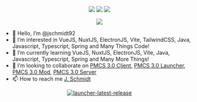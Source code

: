 <p align="center">
  <img src = "https://github-readme-stats.vercel.app/api?username=jschmidt92&show_icons=true&count_private=true&theme=darcula&hide_border=true&hide=issues&bg_color=00000000">
  <img src = "https://github-readme-stats.vercel.app/api/top-langs/?username=jschmidt92&layout=compact&hide_border=true&theme=darcula&bg_color=00000000&langs_count=6&count_private=true">
  <img src = "https://github-readme-streak-stats.herokuapp.com?user=jschmidt92&theme=darcula&hide_border=true&background=FFFFFF00&count_private=true">
</p>

<p align="center">
  <img src = "https://github-readme-stats.vercel.app/api/wakatime?username=JSchmidt92&layout=compact&hide_border=true&theme=darcula&bg_color=00000000&count_private=true">
</p>

- 👋 Hello, I’m @jschmidt92
- 👀 I’m interested in VueJS, NuxtJS, ElectronJS, Vite, TailwindCSS, Java, Javascript, Typescript, Spring and Many Things Code!
- 🌱 I’m currently learning VueJS, NuxtJS, ElectronJS, Vite, Java, Javascript, Typescript, Spring and Many More Things!
- 💞️ I’m looking to collaborate on [PMCS 3.0 Client](https://github.com/jschmidt92/client), [PMCS 3.0 Launcher](https://github.com/jschmidt92/launcher), [PMCS 3.0 Mod](https://github.com/jschmidt92/mod), [PMCS 3.0 Server](https://github.com/jschmidt92/server)
- 📫 How to reach me [J. Schmidt](https://discord.com/users/90681659204046848)

<p align="center">
<!--   <a href="https://github.com/jschmidt92/client/releases/latest"><img src="https://img.shields.io/github/v/release/jschmidt92/client?label=PMCS%203.0%20Client" alt="client-latest-release"></a> -->
  <a href="https://github.com/jschmidt92/launcher/releases/latest"><img src="https://img.shields.io/github/v/release/jschmidt92/launcher?label=PMCS%203.0%20Launcher" alt="launcher-latest-release"></a>
<!--   <a href="https://github.com/jschmidt92/mod/releases/latest"><img src="https://img.shields.io/github/v/release/jschmidt92/mod?label=PMCS%203.0%20Mod" alt="mod-latest-release"></a>
  <a href="https://github.com/jschmidt92/server/releases/latest"><img src="https://img.shields.io/github/v/release/jschmidt92/server?label=PMCS%203.0%20Server" alt="server-latest-release"></a> -->
</p>

<!---
jschmidt92/jschmidt92 is a ✨ special ✨ repository because its `README.md` (this file) appears on your GitHub profile.
You can click the Preview link to take a look at your changes.
--->
